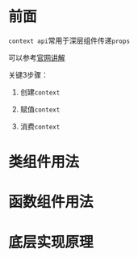 # 前面

`context api`常用于深层组件传递`props`

可以参考[官网讲解](https://zh-hans.react.dev/learn/passing-data-deeply-with-context)

关键3步骤：

1. 创建`context`

2. 赋值`context`

3. 消费`context`

# 类组件用法


# 函数组件用法


# 底层实现原理